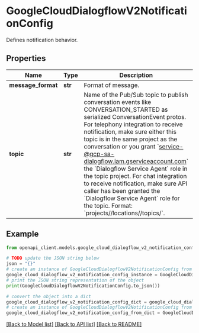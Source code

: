 # GoogleCloudDialogflowV2NotificationConfig

Defines notification behavior.

## Properties

Name | Type | Description | Notes
------------ | ------------- | ------------- | -------------
**message_format** | **str** | Format of message. | [optional] 
**topic** | **str** | Name of the Pub/Sub topic to publish conversation events like CONVERSATION_STARTED as serialized ConversationEvent protos. For telephony integration to receive notification, make sure either this topic is in the same project as the conversation or you grant &#x60;service-@gcp-sa-dialogflow.iam.gserviceaccount.com&#x60; the &#x60;Dialogflow Service Agent&#x60; role in the topic project. For chat integration to receive notification, make sure API caller has been granted the &#x60;Dialogflow Service Agent&#x60; role for the topic. Format: &#x60;projects//locations//topics/&#x60;. | [optional] 

## Example

```python
from openapi_client.models.google_cloud_dialogflow_v2_notification_config import GoogleCloudDialogflowV2NotificationConfig

# TODO update the JSON string below
json = "{}"
# create an instance of GoogleCloudDialogflowV2NotificationConfig from a JSON string
google_cloud_dialogflow_v2_notification_config_instance = GoogleCloudDialogflowV2NotificationConfig.from_json(json)
# print the JSON string representation of the object
print(GoogleCloudDialogflowV2NotificationConfig.to_json())

# convert the object into a dict
google_cloud_dialogflow_v2_notification_config_dict = google_cloud_dialogflow_v2_notification_config_instance.to_dict()
# create an instance of GoogleCloudDialogflowV2NotificationConfig from a dict
google_cloud_dialogflow_v2_notification_config_from_dict = GoogleCloudDialogflowV2NotificationConfig.from_dict(google_cloud_dialogflow_v2_notification_config_dict)
```
[[Back to Model list]](../README.md#documentation-for-models) [[Back to API list]](../README.md#documentation-for-api-endpoints) [[Back to README]](../README.md)


